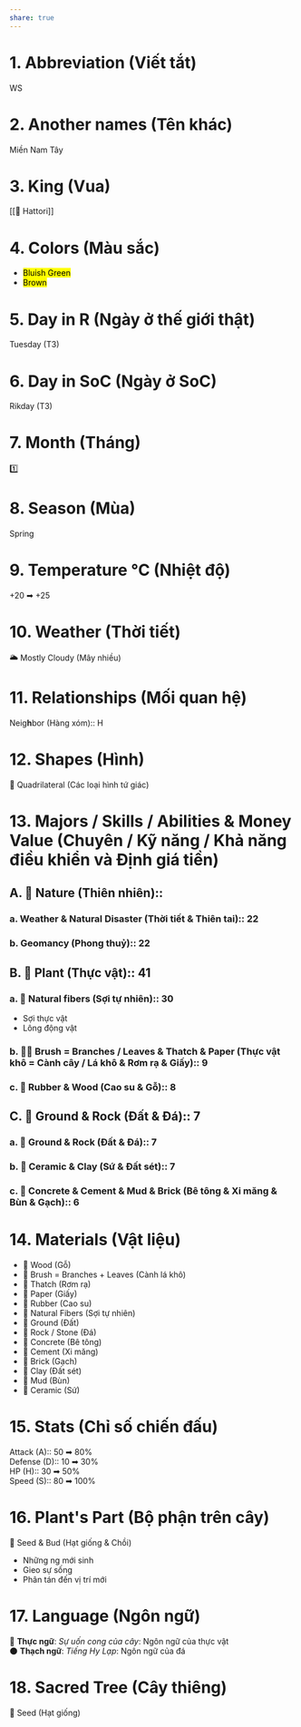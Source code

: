 ```yaml
---  
share: true  
---  
```

# 1. Abbreviation (Viết tắt)  
  
WS  
  
# 2. Another names (Tên khác)  
   
Miền Nam Tây  
  
# 3. King (Vua)  
  
[[💚 Hattori]]  
  
# 4. Colors (Màu sắc)  
  
- <mark class="hltr-teal">Bluish Green</mark>  
- <mark class="hltr-brown-wenge">Brown</mark>  
  
# 5. Day in R (Ngày ở thế giới thật)  
  
Tuesday (T3)  
  
# 6. Day in SoC (Ngày ở SoC)  
  
Rikday (T3)  
  
# 7. Month (Tháng)  
  
1️⃣  
  
# 8. Season (Mùa)  
  
Spring  
  
# 9. Temperature °C (Nhiệt độ)  
  
+20 ➡ +25  
  
# 10. Weather (Thời tiết)  
  
🌥️ Mostly Cloudy (Mây nhiều)  
  
# 11. Relationships (Mối quan hệ)  
  
Neig**h**bor (Hàng xóm):: H  
  
# 12. Shapes (Hình)  
  
🔷 Quadrilateral (Các loại hình tứ giác)  
  
# 13. Majors / Skills / Abilities & Money Value (Chuyên / Kỹ năng / Khả năng điều khiển và Định giá tiền)  
  
## A. 🌋 Nature (Thiên nhiên)::   
  
### a. Weather & Natural Disaster (Thời tiết & Thiên tai):: 22  
  
### b. Geomancy (Phong thuỷ):: 22  
  
## B. 🌱 Plant (Thực vật):: 41  
  
### a. 🧶 Natural fibers (Sợi tự nhiên):: 30  
  
- Sợi thực vật  
- Lông động vật  
  
### b. 🧹🧻 Brush = Branches / Leaves & Thatch & Paper (Thực vật khô = Cành cây / Lá khô & Rơm rạ & Giấy):: 9  
  
### c. 🌳 Rubber & Wood (Cao su & Gỗ):: 8  
  
## C. 🗻 Ground & Rock (Đất & Đá):: 7  
  
### a. 🗻 Ground & Rock (Đất & Đá):: 7  
  
### b. 🏺 Ceramic & Clay (Sứ & Đất sét):: 7  
  
### c. 🧱 Concrete & Cement & Mud & Brick (Bê tông & Xi măng & Bùn & Gạch):: 6  
  
# 14. Materials (Vật liệu)  
  
- 🌳 Wood (Gỗ)  
- 🧹 Brush = Branches + Leaves (Cành lá khô)  
- 🍂 Thatch (Rơm rạ)  
- 🧻 Paper (Giấy)  
- 👡 Rubber (Cao su)  
- 🧶 Natural Fibers (Sợi tự nhiên)  
- 🗾 Ground (Đất)  
- 🗻 Rock / Stone (Đá)  
- 🧱 Concrete (Bê tông)  
- 🧱 Cement (Xi măng)  
- 🧱 Brick (Gạch)  
- 🧱 Clay (Đất sét)  
- 🧱 Mud (Bùn)  
- 🏺 Ceramic (Sứ)  
  
# 15. Stats (Chỉ số chiến đấu)  
  
Attack (A):: 50 ➡ 80%  
Defense (D):: 10 ➡ 30%  
HP (H):: 30 ➡ 50%  
Speed (S):: 80 ➡ 100%  
  
# 16. Plant's Part (Bộ phận trên cây)  
  
🌰 Seed & Bud (Hạt giống & Chồi)  
- Những ng mới sinh  
- Gieo sự sống  
- Phân tán đến vị trí mới  
  
# 17. Language (Ngôn ngữ)  
  
🌱 **Thực ngữ**: *Sự uốn cong của cây*: Ngôn ngữ của thực vật  
🌑 **Thạch ngữ**: *Tiếng Hy Lạp*: Ngôn ngữ của đá  
  
# 18. Sacred Tree (Cây thiêng)  
  
🌰 Seed (Hạt giống)
